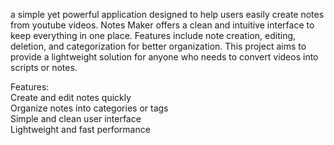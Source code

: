 a simple yet powerful application designed to help users easily create notes from youtube videos. Notes Maker offers a clean and intuitive interface to keep everything in one place. Features include note creation, editing, deletion, and categorization for better organization. This project aims to provide a lightweight solution for anyone who needs to convert videos into scripts or notes.    
        
Features:           
Create and edit notes quickly          
Organize notes into categories or tags            
Simple and clean user interface             
Lightweight and fast performance       
    
  
  
    
 
